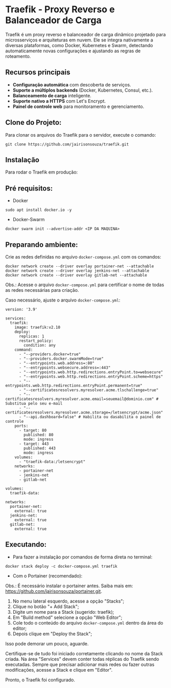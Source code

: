 # Traefik - Proxy Reverso e Balanceador de Carga

Traefik é um proxy reverso e balanceador de carga dinâmico projetado para microsserviços e arquiteturas em nuvem. Ele se integra nativamente a diversas plataformas, como Docker, Kubernetes e Swarm, detectando automaticamente novas configurações e ajustando as regras de roteamento.

## Recursos principais
- **Configuração automática** com descoberta de serviços.
- **Suporte a múltiplos backends** (Docker, Kubernetes, Consul, etc.).
- **Balanceamento de carga** inteligente.
- **Suporte nativo a HTTPS** com Let's Encrypt.
- **Painel de controle web** para monitoramento e gerenciamento.

## Clone do Projeto:

Para clonar os arquivos do Traefik para o servidor, execute o comando:
```
git clone https://github.com/jairisonsouza/traefik.git
```

## Instalação
Para rodar o Traefik em produção:

## Pré requisitos:

* Docker
```
sudo apt install docker.io -y
```
* Docker-Swarm
```
docker swarm init --advertise-addr <IP DA MAQUINA>
```

## Preparando ambiente:

Crie as redes definidas no arquivo `docker-compose.yml` com os comandos:

```
docker network create --driver overlay portainer-net --attachable
docker network create --driver overlay jenkins-net --attachable
docker network create --driver overlay gitlab-net --attachable
```
Obs.: Acesse o arquivo `docker-compose.yml` para certificar o nome de todas as redes necessárias para criação. 

Caso necessário, ajuste o arquivo `docker-compose.yml`:

```
version: '3.9'

services:
  traefik:
    image: traefik:v2.10
    deploy:
      replicas: 1
      restart_policy:
        condition: any
    command:
      - "--providers.docker=true"
      - "--providers.docker.swarmMode=true"
      - "--entrypoints.web.address=:80"
      - "--entrypoints.websecure.address=:443"
      - "--entrypoints.web.http.redirections.entryPoint.to=websecure"
      - "--entrypoints.web.http.redirections.entryPoint.scheme=https"
      - "--entrypoints.web.http.redirections.entryPoint.permanent=true"
      - "--certificatesresolvers.myresolver.acme.tlschallenge=true"
      - "--certificatesresolvers.myresolver.acme.email=seuemail@dominio.com" # Substitua pelo seu e-mail
      - "--certificatesresolvers.myresolver.acme.storage=/letsencrypt/acme.json"
      - "--api.dashboard=false" # Habilita ou dasabilita o painel de controle
    ports:
      - target: 80
        published: 80
        mode: ingress
      - target: 443
        published: 443
        mode: ingress
    volumes:
      - "traefik-data:/letsencrypt"
    networks:
      - portainer-net
      - jenkins-net
      - gitlab-net

volumes:
  traefik-data:

networks:
  portainer-net:
    external: true
  jenkins-net:
    external: true
  gitlab-net:
    external: true

```

## Executando:

* Para fazer a instalação por comandos de forma direta no terminal:
```
docker stack deploy -c docker-compose.yml traefik
```

* Com o Portainer (recomendado):

Obs.: É necessário instalar o portainer antes. Saiba mais em: https://github.com/jairisonsouza/portainer.git. 

1. No menu lateral esquerdo, acesse a opção "Stacks";
2. Clique no botão "+ Add Stack";
3. Digite um nome para a Stack (sugerido: traefik);
4. Em "Build method" selecione a opção "Web Editor";
5. Cole todo o conteúdo do arquivo `docker-compose.yml` dentro da área do editor;
6. Depois clique em "Deploy the Stack";

Isso pode demorar um pouco, aguarde.

Certifique-se de tudo foi iniciado corretamente clicando no nome da Stack criada. Na área "Services" devem conter todas réplicas do Traefik sendo executadas. Sempre que precisar adicionar mais redes ou fazer outras modificações, acesse a Stack e clique em "Editor".

Pronto, o Traefik foi configurado.
